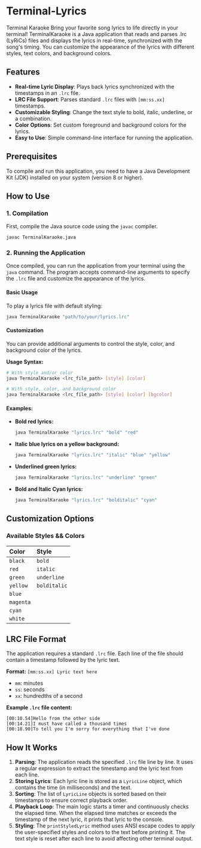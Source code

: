# Terminal-Lyrics
Terminal Karaoke Bring your favorite song lyrics to life directly in your terminal! TerminalKaraoke is a Java application that reads and parses .lrc (LyRiCs) files and displays the lyrics in real-time, synchronized with the song's timing. You can customize the appearance of the lyrics with different styles, text colors, and background colors.

## Features

-   **Real-time Lyric Display**: Plays back lyrics synchronized with the timestamps in an `.lrc` file.
-   **LRC File Support**: Parses standard `.lrc` files with `[mm:ss.xx]` timestamps.
-   **Customizable Styling**: Change the text style to bold, italic, underline, or a combination.
-   **Color Options**: Set custom foreground and background colors for the lyrics.
-   **Easy to Use**: Simple command-line interface for running the application.

## Prerequisites

To compile and run this application, you need to have a Java Development Kit (JDK) installed on your system (version 8 or higher).

## How to Use

### 1. Compilation

First, compile the Java source code using the `javac` compiler.

```bash
javac TerminalKaraoke.java
```

### 2. Running the Application

Once compiled, you can run the application from your terminal using the `java` command. The program accepts command-line arguments to specify the `.lrc` file and customize the appearance of the lyrics.

#### Basic Usage

To play a lyrics file with default styling:

```bash
java TerminalKaraoke "path/to/your/lyrics.lrc"
```

#### Customization

You can provide additional arguments to control the style, color, and background color of the lyrics.

**Usage Syntax:**

```bash
# With style and/or color
java TerminalKaraoke <lrc_file_path> [style] [color]

# With style, color, and background color
java TerminalKaraoke <lrc_file_path> [style] [color] [bgcolor]
```

#### Examples:

-   **Bold red lyrics:**
    ```bash
    java TerminalKaraoke "lyrics.lrc" "bold" "red"
    ```

-   **Italic blue lyrics on a yellow background:**
    ```bash
    java TerminalKaraoke "lyrics.lrc" "italic" "blue" "yellow"
    ```

-   **Underlined green lyrics:**
    ```bash
    java TerminalKaraoke "lyrics.lrc" "underline" "green"
    ```
-   **Bold and Italic Cyan lyrics:**
    ```bash
    java TerminalKaraoke "lyrics.lrc" "bolditalic" "cyan"
    ```

## Customization Options

### Available Styles && Colors

| Color     | Style        |
| :-------- | :----------- |
| `black`   | `bold`       |
| `red`     | `italic`     |
| `green`   | `underline`  |
| `yellow`  | `bolditalic` |
| `blue`    | | |
| `magenta` | | |
| `cyan`    | | |
| `white`   | | |


## LRC File Format

The application requires a standard `.lrc` file. Each line of the file should contain a timestamp followed by the lyric text.

**Format:** `[mm:ss.xx] Lyric text here`

-   `mm`: minutes
-   `ss`: seconds
-   `xx`: hundredths of a second

**Example `.lrc` file content:**

```
[00:10.54]Hello from the other side
[00:14.21]I must have called a thousand times
[00:18.90]To tell you I'm sorry for everything that I've done
```

## How It Works

1.  **Parsing**: The application reads the specified `.lrc` file line by line. It uses a regular expression to extract the timestamp and the lyric text from each line.
2.  **Storing Lyrics**: Each lyric line is stored as a `LyricLine` object, which contains the time (in milliseconds) and the text.
3.  **Sorting**: The list of `LyricLine` objects is sorted based on their timestamps to ensure correct playback order.
4.  **Playback Loop**: The main logic starts a timer and continuously checks the elapsed time. When the elapsed time matches or exceeds the timestamp of the next lyric, it prints that lyric to the console.
5.  **Styling**: The `printStyledLyric` method uses ANSI escape codes to apply the user-specified styles and colors to the text before printing it. The text style is reset after each line to avoid affecting other terminal output.
